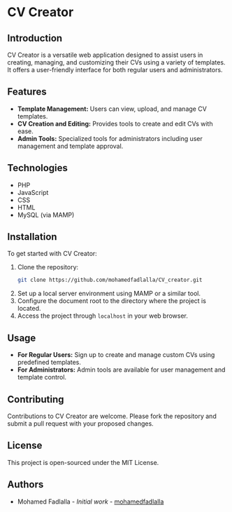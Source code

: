 # CV Creator

## Introduction
CV Creator is a versatile web application designed to assist users in creating, managing, and customizing their CVs using a variety of templates. It offers a user-friendly interface for both regular users and administrators.

## Features
- **Template Management:** Users can view, upload, and manage CV templates.
- **CV Creation and Editing:** Provides tools to create and edit CVs with ease.
- **Admin Tools:** Specialized tools for administrators including user management and template approval.

## Technologies
- PHP
- JavaScript
- CSS
- HTML
- MySQL (via MAMP)

## Installation
To get started with CV Creator:
1. Clone the repository:
   ```bash
   git clone https://github.com/mohamedfadlalla/CV_creator.git
   ```
2. Set up a local server environment using MAMP or a similar tool.
3. Configure the document root to the directory where the project is located.
4. Access the project through `localhost` in your web browser.

## Usage
- **For Regular Users:** Sign up to create and manage custom CVs using predefined templates.
- **For Administrators:** Admin tools are available for user management and template control.

## Contributing
Contributions to CV Creator are welcome. Please fork the repository and submit a pull request with your proposed changes.

## License
This project is open-sourced under the MIT License.

## Authors
- Mohamed Fadlalla - *Initial work* - [mohamedfadlalla](https://github.com/mohamedfadlalla)
